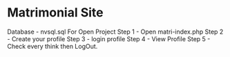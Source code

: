 # Matrimonial Site
Database - nvsql.sql
For Open Project 
Step 1 - Open matri-index.php
Step 2 - Create your profile
Step 3 - login profile
Step 4 - View Profile 
Step 5 - Check every think then LogOut.

